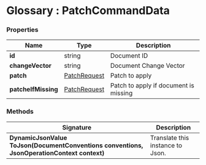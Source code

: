 ﻿# Glossary : PatchCommandData

### Properties

| Name | Type | Description |
| ------------- | ------------- | ----- |
| **id** | string | Document ID |
| **changeVector** | string | Document Change Vector |
| **patch** | [PatchRequest](../client-api/operations/patching/single-document) | Patch to apply |
| **patcheIfMissing** | [PatchRequest](../client-api/operations/patching/single-document) | Patch to apply if document is missing |

### Methods

| Signature | Description |
| ---------- | ----------- |
| **DynamicJsonValue ToJson(DocumentConventions conventions, JsonOperationContext context)** | Translate this instance to Json. |
